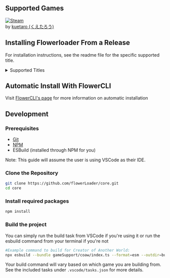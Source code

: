 ## Supported Games

[![Steam](https://img.shields.io/badge/Steam-Creator_Of_Another_World-1b2838?style=for-the-badge&logo=steam)](https://store.steampowered.com/app/2761610/Creator_of_Another_World/)  
by [kuetaro (くえたろう)](https://store.steampowered.com/curator/44822906)

## Installing Flowerloader From a Release

For installation instructions, see the readme file for the specific supported title.

<details>
<summary>Supported Titles</summary>

- [Creator of Another World](gameSupport/coaw/static/readme.md)
- [Generic](gameSupport/none/static/readme.md)

</details>

## Automatic Install With FlowerCLI

Visit [FlowerCLI's page](https://github.com/flowerLoader/tool) for more information on automatic installation

## Development

### Prerequisites

- [Git](https://git-scm.com/downloads)
- [NPM](https://nodejs.org/en/download/package-manager)
- ESBuild (installed through NPM for you)

Note: This guide will assume the user is using VSCode as their IDE.

### Clone the Repository

```bash
git clone https://github.com/flowerLoader/core.git
cd core
```

### Install required packages

```bash
npm install
```

### Build the project

You can simply run the build task from VSCode if you're using it or run the esbuild command from your terminal if you're not

```bash
#Example command to build for Creator of Another World:
npx esbuild --bundle gameSupport/coaw/index.ts --format=esm --outdir=build/ --platform=node
```

Your build command will vary based on which game you are building from. See the included tasks under `.vscode/tasks.json` for more details.